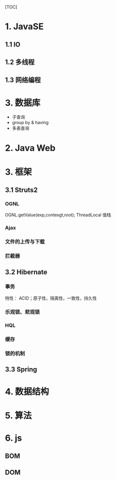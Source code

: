 [TOC]
# 1. JavaSE
## 1.1 IO
## 1.2 多线程
## 1.3 网络编程

# 3. 数据库

- 子查询
- group by & having
- 多表查询

# 2. Java Web

# 3. 框架

## 3.1 Struts2

### OGNL
OGNL.getValue(exp,contexgt,root);
ThreadLocal
值栈
### Ajax

### 文件的上传与下载

### 拦截器

## 3.2 Hibernate

### 事务
特性：
ACID；原子性，隔离性，一致性，持久性

### 乐观锁、悲观锁
### HQL

### 缓存

### 锁的机制

## 3.3 Spring

# 4. 数据结构

# 5. 算法
# 6. js
## BOM
## DOM
